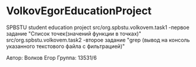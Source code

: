 # VolkovEgorEducationProject
SPBSTU student education project
src/org.spbstu.volkovem.task1 -первое задание "Список точек(значений функции в точках)"
src/org.spbstu.volkovem.task2 -второе задание "grep (вывод на консоль указанного текстового файла с фильтрацией)"

Автор: Волков Егор
Группа: 13531/6
